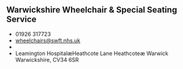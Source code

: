 
## Warwickshire Wheelchair & Special Seating Service

- <i class="fa fa-phone"></i> 01926 317723
- <i class="fa fa-envelope"></i> <a href="mailto:wheelchairs@swft.nhs.uk">wheelchairs@swft.nhs.uk</a>
- <i class="fa fa-home"></i> []()
- <i class="fa fa-building"></i> Leamington HospitalæHeathcote Lane Heathcoteæ Warwick Warwickshire, CV34 6SR
